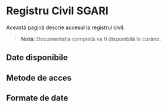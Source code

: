 # Registru Civil SGARI

Această pagină descrie accesul la registrul civil.

> **Notă:** Documentația completă va fi disponibilă în curând.

## Date disponibile

## Metode de acces

## Formate de date